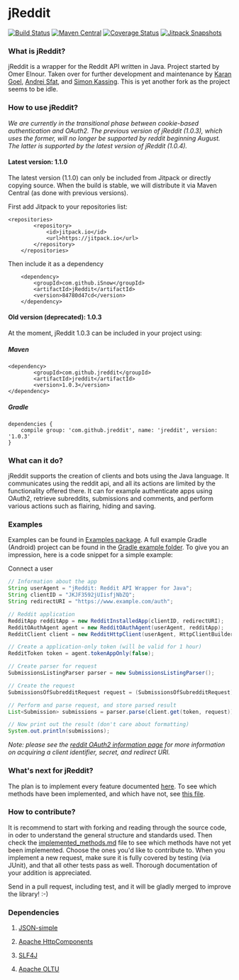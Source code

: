 jReddit
=====

[![Build Status](https://travis-ci.org/iSnow/jReddit.png?branch=master)](https://travis-ci.org/iSnow/jReddit)
[![Maven Central](https://maven-badges.herokuapp.com/maven-central/com.github.jreddit/jreddit/badge.svg?style=flat)](https://maven-badges.herokuapp.com/maven-central/com.github.jreddit/jreddit)
[![Coverage Status](https://coveralls.io/repos/jReddit/jReddit/badge.svg)](https://coveralls.io/r/jReddit/jReddit)
[![Jitpack Snapshots](https://jitpack.io/v/iSnow/jReddit.svg)](https://jitpack.io/#iSnow/jReddit)

### What is jReddit?
jReddit is a wrapper for the Reddit API written in Java. Project started by Omer Elnour. Taken over for further development and maintenance by [Karan Goel](https://github.com/karan), [Andrei Sfat](https://github.com/sfat), and [Simon Kassing](https://github.com/snkas). This is yet another fork as the project seems to be idle.

### How to use jReddit?
*We are currently in the transitional phase between cookie-based authentication and OAuth2. The previous version of jReddit (1.0.3), which uses the former, will no longer be supported by reddit beginning August. The latter is supported by the latest version of jReddit (1.0.4).*

#### Latest version: 1.1.0
The latest version (1.1.0) can only be included from Jitpack or directly copying source. When the build is stable, we will distribute it via Maven Central (as done with previous versions).

First add Jitpack to your repositories list:
```
<repositories>
		<repository>
		    <id>jitpack.io</id>
		    <url>https://jitpack.io</url>
		</repository>
	</repositories>
```

Then include it as a dependency
```
	<dependency>
	    <groupId>com.github.iSnow</groupId>
	    <artifactId>jReddit</artifactId>
	    <version>84780d47cd</version>
	</dependency>
```

#### Old version (deprecated): 1.0.3

At the moment, jReddit 1.0.3 can be included in your project using:

##### Maven

```
<dependency>
        <groupId>com.github.jreddit</groupId>
        <artifactId>jreddit</artifactId>
        <version>1.0.3</version>
</dependency>
```

##### Gradle
```
dependencies {
    compile group: 'com.github.jreddit', name: 'jreddit', version: '1.0.3'
}
```
### What can it do?
jReddit supports the creation of clients and bots using the Java language. It communicates using the reddit api, and all its actions are limited by the functionality offered there. It can for example authenticate apps using OAuth2, retrieve subreddits, submissions and comments, and perform various actions such as flairing, hiding and saving.

### Examples
Examples can be found in [Examples package](https://github.com/jReddit/jReddit/tree/master/src/main/java/examples). A full example Gradle (Android) project can be found in the [Gradle example folder](https://github.com/jReddit/jReddit/tree/master/examples/Jreddit-sample-project). To give you an impression, here is a code snippet for a simple example:

Connect a user
```java
// Information about the app
String userAgent = "jReddit: Reddit API Wrapper for Java";
String clientID = "JKJF3592jUIisfjNbZQ";
String redirectURI = "https://www.example.com/auth";

// Reddit application
RedditApp redditApp = new RedditInstalledApp(clientID, redirectURI);
RedditOAuthAgent agent = new RedditOAuthAgent(userAgent, redditApp);    
RedditClient client = new RedditHttpClient(userAgent, HttpClientBuilder.create().build());

// Create a application-only token (will be valid for 1 hour)
RedditToken token = agent.tokenAppOnly(false);

// Create parser for request
SubmissionsListingParser parser = new SubmissionsListingParser();

// Create the request
SubmissionsOfSubredditRequest request = (SubmissionsOfSubredditRequest) new SubmissionsOfSubredditRequest("programming", SubmissionSort.HOT).setLimit(100);

// Perform and parse request, and store parsed result
List<Submission> submissions = parser.parse(client.get(token, request));

// Now print out the result (don't care about formatting)
System.out.println(submissions);
```

*Note: please see the [reddit OAuth2 information page](https://github.com/reddit/reddit/wiki/OAuth2) for more information on acquiring a client identifier, secret, and redirect URI.*

### What's next for jReddit?
The plan is to implement every feature documented [here](http://www.reddit.com/dev/api). To see which methods have been implemented, and which have not, see [this file](https://github.com/karan/jReddit/blob/master/implemented_methods.md).

### How to contribute?
It is recommend to start with forking and reading through the source code, in oder to understand the general structure and standards used. Then check the [implemented_methods.md](https://github.com/karan/jReddit/blob/master/implemented_methods.md) file to see which methods have not yet been implemented. Choose the ones you'd like to contribute to. When you implement a new request, make sure it is fully covered by testing (via JUnit), and that all other tests pass as well. Thorough documentation of your addition is appreciated.

Send in a pull request, including test, and it will be gladly merged to improve the library! :-)

### Dependencies
1. [JSON-simple](http://code.google.com/p/json-simple/)

2. [Apache HttpComponents](https://hc.apache.org/)

3. [SLF4J](http://www.slf4j.org/)

4. [Apache OLTU](https://oltu.apache.org/)

